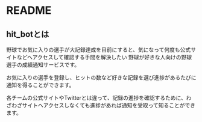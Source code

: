 # README

## hit_botとは

野球でお気に入りの選手が大記録達成を目前にすると、気になって何度も公式サイトなどへアクセスして確認する手間を解決したい
野球が好きな人向けの野球選手の成績通知サービスです。

お気に入りの選手を登録し、ヒットの数など好きな記録を選び進捗があるたびに通知を得ることができます。

各チームの公式サイトやTwitterとは違って、記録の進捗を確認するために、わざわざサイトへアクセスしなくても進捗があれば通知を受取って知ることができます。
